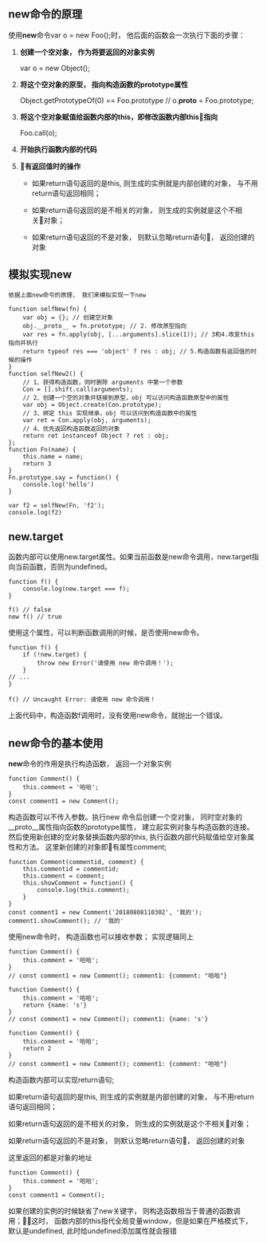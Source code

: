 ## new命令的原理
使用**new**命令var o = new Foo();时， 他后面的函数会一次执行下面的步骤：
1. **创建一个空对象， 作为将要返回的对象实例**

    var o = new Object();
2. **将这个空对象的原型， 指向构造函数的prototype属性**

    Object.getPrototypeOf(0) == Foo.prototype
    // o.__proto__ = Foo.prototype;

3. **将这个空对象赋值给函数内部的this，即修改函数内部this指向**

    Foo.call(o);
4. **开始执行函数内部的代码**

5. **有返回值时的操作**

    - 如果return语句返回的是this, 则生成的实例就是内部创建的对象， 与不用return语句返回相同；

    - 如果return语句返回的是不相关的对象， 则生成的实例就是这个不相关对象；

    - 如果return语句返回的不是对象， 则默认忽略return语句， 返回创建的对象

            
## 模拟实现new

    依据上面new命令的原理， 我们来模拟实现一下new

    function selfNew(fn) {
        var obj = {}; // 创建空对象
        obj.__proto__ = fn.prototype; // 2. 修改原型指向
        var res = fn.apply(obj, [...arguments].slice(1)); // 3和4.改变this指向并执行
        return typeof res === 'object' ? res : obj; // 5.构造函数有返回值的时候的操作
    }
    function selfNew2() {
        // 1、获得构造函数，同时删除 arguments 中第一个参数
        Con = [].shift.call(arguments);
        // 2、创建一个空的对象并链接到原型，obj 可以访问构造函数原型中的属性
        var obj = Object.create(Con.prototype);
        // 3、绑定 this 实现继承，obj 可以访问到构造函数中的属性
        var ret = Con.apply(obj, arguments);
        // 4、优先返回构造函数返回的对象
        return ret instanceof Object ? ret : obj;
    };
    function Fn(name) {
        this.name = name;
        return 3
    }
    Fn.prototype.say = function() {
        console.log('hello')
    }

    var f2 = selfNew(Fn, 'f2');
    console.log(f2)

## new.target
函数内部可以使用new.target属性。如果当前函数是new命令调用，new.target指向当前函数，否则为undefined。

    function f() {
        console.log(new.target === f);
    }

    f() // false
    new f() // true
使用这个属性，可以判断函数调用的时候，是否使用new命令。

    function f() {
        if (!new.target) {
            throw new Error('请使用 new 命令调用！');
        }
    // ...
    }

    f() // Uncaught Error: 请使用 new 命令调用！
上面代码中，构造函数f调用时，没有使用new命令，就抛出一个错误。

## new命令的基本使用
**new**命令的作用是执行构造函数， 返回一个对象实例

    function Comment() {
        this.comment = '哈哈';
    }
    const comment1 = new Comment();

构造函数可以不传入参数。执行new 命令后创建一个空对象， 同时空对象的__proto__属性指向函数的prototype属性， 建立起实例对象与构造函数的连接。然后使用新创建的空对象替换函数内部的this, 执行函数内部代码赋值给空对象属性和方法。 这里新创建的对象即有属性comment;


    function Comment(commentid, comment) {
        this.commentid = commentid;
        this.comment = comment;
        this.showComment = function() {
            console.log(this.comment);
        }
    }
    const comment1 = new Comment('20180808110302', '我的');
    comment1.showComment(); // '我的'
使用new命令时， 构造函数也可以接收参数； 实现逻辑同上

    function Comment() {
        this.comment = '哈哈';
    }
    // const comment1 = new Comment(); comment1: {comment: "哈哈"}

    function Comment() {
        this.comment = '哈哈';
        return {name: 's'}
    }
    // const comment1 = new Comment(); comment1: {name: 's'}

    function Comment() {
        this.comment = '哈哈';
        return 2
    }
    // const comment1 = new Comment(); comment1: {comment: "哈哈"}


构造函数内部可以实现return语句; 

如果return语句返回的是this, 则生成的实例就是内部创建的对象， 与不用return语句返回相同；

如果return语句返回的是不相关的对象， 则生成的实例就是这个不相关对象；

如果return语句返回的不是对象， 则默认忽略return语句， 返回创建的对象

这里返回的都是对象的地址

    function Comment() {
        this.comment = '哈哈';
    }
    const comment1 = Comment();
如果创建的实例的时候缺省了new关键字， 则构造函数相当于普通的函数调用；这时， 函数内部的this指代全局变量window，但是如果在严格模式下， 默认是undefined, 此时给undefined添加属性就会报错



